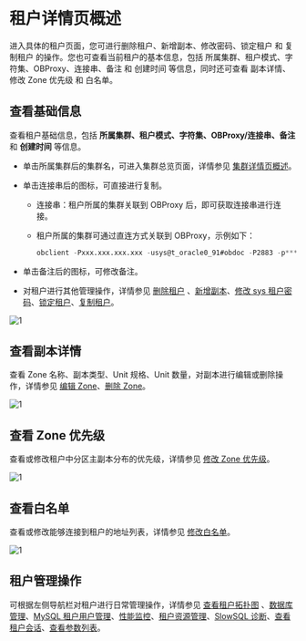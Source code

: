 # 租户详情页概述

进入具体的租户页面，您可进行删除租户、新增副本、修改密码、锁定租户 和 复制租户 的操作。您也可查看当前租户的基本信息，包括 所属集群、租户模式、字符集、OBProxy、连接串、备注 和 创建时间 等信息，同时还可查看 副本详情、修改 Zone 优先级 和 白名单。

**查看基础信息**
-------------------------------

查看租户基础信息，包括 **所属集群、租户模式、字符集、OBProxy/连接串、备注** 和 **创建时间** 等信息。

* 单击所属集群后的集群名，可进入集群总览页面，详情参见 [集群详情页概述](../1.cluster-features/3.cluster-overview.md)。

* 单击连接串后的图标，可直接进行复制。

  * 连接串：租户所属的集群关联到 OBProxy 后，即可获取连接串进行连接。

  * 租户所属的集群可通过直连方式关联到 OBProxy，示例如下：

    ```sql
    obclient -Pxxx.xxx.xxx.xxx -usys@t_oracle0_91#obdoc -P2883 -p****** -c -A sys
    ```

* 单击备注后的图标，可修改备注。

* 对租户进行其他管理操作，详情参见 [删除租户](../../5.manage-tenants/2.basic-tenant-operations/7.delete-a-tenant.md) 、[新增副本](../../5.manage-tenants/2.basic-tenant-operations/9.add-copy.md)、[修改 sys 租户密码](../../5.manage-tenants/2.basic-tenant-operations/10.modify-the-sys-tenant-password.md)、[锁定租户](../../5.manage-tenants/2.basic-tenant-operations/5.locked-tenants.md)、[复制租户](../../5.manage-tenants/2.basic-tenant-operations/6.replication-tenant.md)。

![1](https://help-static-aliyun-doc.aliyuncs.com/assets/img/zh-CN/5547730261/p271395.png)

查看副本详情
---------------------------

查看 Zone 名称、副本类型、Unit 规格、Unit 数量，对副本进行编辑或删除操作，详情参见 [编辑 Zone](../../5.manage-tenants/2.basic-tenant-operations/11.edit-the-tenant-copy-in-the-zone.md)、[删除 Zone](../../4.manage-clusters/3.basic-operations/7.manage-cluster-zones/7.userguide-delete-a-zone.md)。

![1](https://help-static-aliyun-doc.aliyuncs.com/assets/img/zh-CN/5547730261/p265480.png)

查看 Zone 优先级
--------------------------------

查看或修改租户中分区主副本分布的优先级，详情参见 [修改 Zone 优先级](../../5.manage-tenants/2.basic-tenant-operations/13.modify-a-zone-priority.md)。

![1](https://help-static-aliyun-doc.aliyuncs.com/assets/img/zh-CN/5547730261/p265481.png)

查看白名单
--------------------------

查看或修改能够连接到租户的地址列表，详情参见 [修改白名单](../../5.manage-tenants/2.basic-tenant-operations/14.modify-whitelist.md)。

![1](https://help-static-aliyun-doc.aliyuncs.com/assets/img/zh-CN/5547730261/p265484.png)

租户管理操作
---------------------------

可根据左侧导航栏对租户进行日常管理操作，详情参见 [查看租户拓扑图](../../5.manage-tenants/3.userguide-view-the-tenant-topology.md) 、[数据库管理](../../5.manage-tenants/5.database-management.md)、[MySQL 租户用户管理](../../5.manage-tenants/6.mysql-tenant-user-management.md)、[性能监控](../../5.manage-tenants/8.userguide-performance-monitoring.md)、[租户资源管理](../../5.manage-tenants/9.tenant-resource-management.md)、[SlowSQL 诊断](../../5.manage-tenants/10.sql-diagnostics/3.slowsql-diagnostics.md)、[查看租户会话](../../5.manage-tenants/11.session-management/1.view-tenant-sessions.md)、[查看参数列表](../../5.manage-tenants/12.userguide-parameters/1.userguide-view-the-parameter-list.md)。
